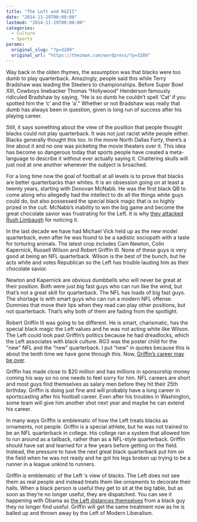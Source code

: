 ```yaml
---
title: "The Left and RGIII"
date: "2014-11-29T00:00:00"
lastmod: "2014-11-29T00:00:00"
categories:
  - Culture
  - Sports
params:
  original_slug: "?p=3289"
  original_url: "https://thezman.com/wordpress/?p=3289"
---
```


Way back in the olden thymes, the assumption was that blacks were too
dumb to play quarterback. Amazingly, people said this while Terry
Bradshaw was leading the Steelers to championships. Before Super Bowl
XIII, Cowboys linebacker Thomas “Hollywood” Henderson famously ridiculed
Bradshaw by saying, “He is so dumb he couldn’t spell ‘Cat’ if you
spotted him the ‘c’ and the ‘a’.” Whether or not Bradshaw was really
that dumb has always been in question, given is long run of success
after his playing career.

Still, it says something about the view of the position that people
thought blacks could not play quarterback. It was not just racist white
people either. Blacks generally thought this too. In the movie North
Dallas Forty, there’s a line about it and no one was picketing the movie
theaters over it. This idea has become so dangerous today that sports
people have created a meta-language to describe it without ever actually
saying it. Chattering skulls will just nod at one another whenever the
subject is broached.

For a long time now the goal of football at all levels is to prove that
blacks are better quarterbacks than whites. It is an obsession going on
at least a twenty years, starting with Donovan McNabb. He was the first
black QB to come along who allegedly had the intellect to do all the
things white guys could do, but also possessed the special black magic
that is so highly prized in the cult. McNabb’s inability to win the big
game and become the great chocolate savior was frustrating for the Left.
It is why <a href="http://espn.go.com/gen/news/2003/1001/1628537.html"
rel="noopener" target="_blank">they attacked Rush Limbaugh</a> for
noticing it.

In the last decade we have had Michael Vick held up as the new model
quarterback, even after he was found to be a sadistic sociopath with a
taste for torturing animals. The latest crop includes Cam Newton, Colin
Kapernick, Russell Wilson and Robert Griffin III. None of these guys is
very good at being an NFL quarterback. Wilson is the best of the bunch,
but he acts white and votes Republican so the Left has trouble lauding
him as their chocolate savior.

Newton and Kapernick are obvious dumbbells who will never be great at
their position. Both were just big fast guys who can run like the wind,
but that’s not a great skill for quarterback. The NFL has loads of big
fast guys. The shortage is with smart guys who can run a modern NFL
offense. Dummies that move their lips when they read can play other
positions, but not quarterback. That’s why both of them are fading from
the spotlight.

Robert Griffin III was going to be different. He is smart, charismatic,
has the special black magic the Left values and he was not acting white
like Wilson. The Left could look past Griffin’s politics because he had
dreadlocks, which the Left associates with black culture. RG3 was the
poster child for the “new” NFL and the “new” quarterback. I put “new” in
quotes because this is about the tenth time we have gone through this.
Now, <a
href="http://www.foxsports.com/nfl/story/robert-griffin-iii-speaks-benching-was-coach-decision-washington-redskins-112714"
rel="noopener" target="_blank">Griffin’s career may be over</a>.

Griffin has made close to $20 million and has millions in sponsorship
money coming his way so no one needs to feel sorry for him. NFL careers
are short and most guys find themselves as salary men before they hit
their 25th birthday. Griffin is doing just fine and will probably have a
long career in sportscasting after his football career. Even after his
troubles in Washington, some team will give him another shot next year
and maybe he can extend his career.

In many ways Griffin is emblematic of how the Left treats blacks as
ornaments, not people. Griffin is a special athlete, but he was not
trained to be an NFL quarterback in college. His college ran a system
that allowed him to run around as a tailback, rather than as a NFL-style
quarterback. Griffin should have sat and learned for a few years before
getting on the field. Instead, the pressure to have the next great black
quarterback put him on the field when he was not ready and he got his
legs broken up trying to be a runner in a league unkind to runners.

Griffin is emblematic of the Left ‘s view of blacks. The Left does not
see them as real people and instead treats them like ornaments to
decorate their halls. When a black person is useful they get to sit at
the big table, but as soon as they’re no longer useful, they are
dispatched. You can see it happening with Obama as <a
href="http://www.washingtontimes.com/news/2014/nov/27/joe-biden-hillary-clinton-split-from-obama-as-pres/"
rel="noopener" target="_blank">the Left distances themselves</a> from a
black guy they no longer find useful. Griffin will get the same
treatment now as he is balled up and thrown away by the Left of Modern
Liberalism.
